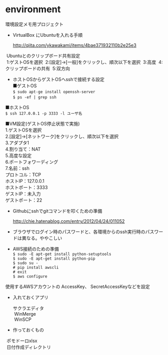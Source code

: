 # environment
環境設定メモ用プロジェクト

- VirtualBox にUbuntuを入れる手順

  http://qiita.com/ykawakami/items/4bae371932110b2e25e3
  
  Ubuntuとのクリップボード共有設定  
  1:ゲストOSを選択 
  2:[設定]→[一般]をクリックし、順次以下を選択 
  3:高度 
  4:クリップボードの共有 
  5:双方向 
  
- ホストOSからゲストOSへsshで接続する設定  
■ゲストOS  
    `$ sudo apt-ge install openssh-server`  
    `$ ps -ef | grep ssh`


■ホストOS  
    `$ ssh 127.0.0.1 -p 3333 -l ユーザ名`  

■VM設定(ゲストOS停止状態で実施)  
  1.ゲストOSを選択  
  2.[設定]→[ネットワーク]をクリックし、順次以下を選択  
  3.アダプタ1  
  4.割り当て：NAT  
  5.高度な設定  
  6.ポートフォワーディング  
  7.名前：ssh  
    プロトコル：TCP  
    ホストIP：127.0.0.1  
    ホストポート：3333  
    ゲストIP：未入力  
    ゲストポート：22  

- Githubにsshでgitコマンドを叩くための準備

  http://chie.hatenablog.com/entry/2012/04/24/011052
  
- ブラウザでログイン時のパスワードと、各環境からのssh実行時のパスワードは異なる。ややこしい


- AWS接続のための準備  
    `$ sudo -E apt-get install python-setuptools`  
    `$ sudo -E apt-get install python-pip`  
    `$ sudo su -`  
    `# pip install awscli`  
    `# exit`  
    `$ aws configure`  
    
使用するAWSアカウントの
AccessKey、
SecretAccessKeyなどを設定
  
- 入れておくアプリ  

  サクラエディタ  
  WinMerge  
  WinSCP  

- 作っておくもの  

  ポモドーロxlsx  
  日付作成ディレクトリ  
